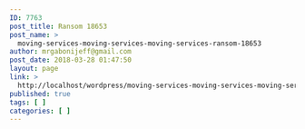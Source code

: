 ```yaml
---
ID: 7763
post_title: Ransom 18653
post_name: >
  moving-services-moving-services-moving-services-ransom-18653
author: mrgabonijeff@gmail.com
post_date: 2018-03-28 01:47:50
layout: page
link: >
  http://localhost/wordpress/moving-services-moving-services-moving-services-ransom-18653/
published: true
tags: [ ]
categories: [ ]
---
```

